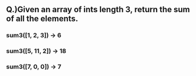 ## Q.)Given an array of ints length 3, return the sum of all the elements.

### sum3([1, 2, 3]) → 6

### sum3([5, 11, 2]) → 18

### sum3([7, 0, 0]) → 7
